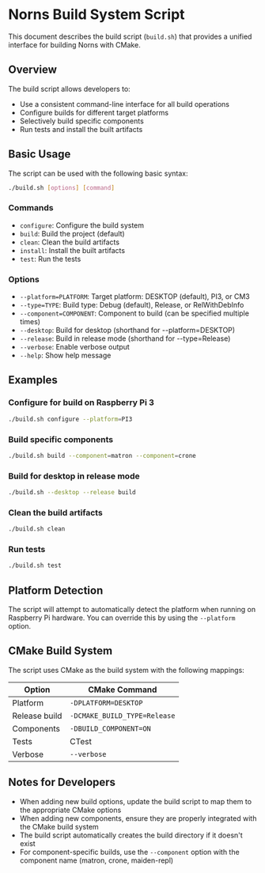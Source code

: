 # Norns Build System Script

This document describes the build script (`build.sh`) that provides a unified interface for building Norns with CMake.

## Overview

The build script allows developers to:

- Use a consistent command-line interface for all build operations
- Configure builds for different target platforms
- Selectively build specific components
- Run tests and install the built artifacts

## Basic Usage

The script can be used with the following basic syntax:

```bash
./build.sh [options] [command]
```

### Commands

- `configure`: Configure the build system
- `build`: Build the project (default)
- `clean`: Clean the build artifacts
- `install`: Install the built artifacts
- `test`: Run the tests

### Options

- `--platform=PLATFORM`: Target platform: DESKTOP (default), PI3, or CM3
- `--type=TYPE`: Build type: Debug (default), Release, or RelWithDebInfo
- `--component=COMPONENT`: Component to build (can be specified multiple times)
- `--desktop`: Build for desktop (shorthand for --platform=DESKTOP)
- `--release`: Build in release mode (shorthand for --type=Release)
- `--verbose`: Enable verbose output
- `--help`: Show help message

## Examples

### Configure for build on Raspberry Pi 3

```bash
./build.sh configure --platform=PI3
```

### Build specific components

```bash
./build.sh build --component=matron --component=crone
```

### Build for desktop in release mode

```bash
./build.sh --desktop --release build
```

### Clean the build artifacts

```bash
./build.sh clean
```

### Run tests

```bash
./build.sh test
```

## Platform Detection

The script will attempt to automatically detect the platform when running on Raspberry Pi hardware. You can override this by using the `--platform` option.

## CMake Build System

The script uses CMake as the build system with the following mappings:

| Option        | CMake Command                |
| ------------- | ---------------------------- |
| Platform      | `-DPLATFORM=DESKTOP`         |
| Release build | `-DCMAKE_BUILD_TYPE=Release` |
| Components    | `-DBUILD_COMPONENT=ON`       |
| Tests         | CTest                        |
| Verbose       | `--verbose`                  |

## Notes for Developers

- When adding new build options, update the build script to map them to the appropriate CMake options
- When adding new components, ensure they are properly integrated with the CMake build system
- The build script automatically creates the build directory if it doesn't exist
- For component-specific builds, use the `--component` option with the component name (matron, crone, maiden-repl)
